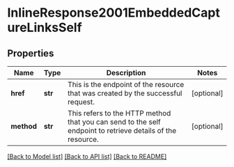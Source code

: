 # InlineResponse2001EmbeddedCaptureLinksSelf

## Properties
Name | Type | Description | Notes
------------ | ------------- | ------------- | -------------
**href** | **str** | This is the endpoint of the resource that was created by the successful request.  | [optional] 
**method** | **str** | This refers to the HTTP method that you can send to the self endpoint to retrieve details of the resource.  | [optional] 

[[Back to Model list]](../README.md#documentation-for-models) [[Back to API list]](../README.md#documentation-for-api-endpoints) [[Back to README]](../README.md)


